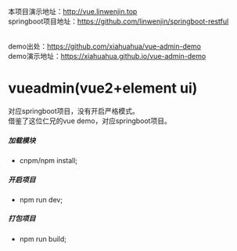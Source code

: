 本项目演示地址：http://vue.linwenjin.top
<br />springboot项目地址：https://github.com/linwenjin/springboot-restful

<br />demo出处：https://github.com/xiahuahua/vue-admin-demo
<br />demo演示地址：https://xiahuahua.github.io/vue-admin-demo

# vueadmin(vue2+element ui)
对应springboot项目，没有开启严格模式。<br />
借鉴了这位仁兄的vue demo，对应springboot项目。<br />

##### 加载模块<br />
- cnpm/npm install;

##### 开启项目<br />
- npm run dev;

##### 打包项目<br />
- npm run build;

